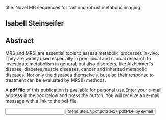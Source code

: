 title: Novel MR sequences for fast and robust metabolic imaging

## Isabell Steinseifer

## Abstract
MRS and MRSI are essential tools to assess metabolic processes in-vivo. They are widely used especially in preclinical and clinical research to investigate metabolism in general, but also disorders, like Alzheimer?s disease, diabetes,muscle diseases, cancer and inherited metabolic diseases. Not only the diseases themselves, but also their response to treatment can be evaluated by MRS(I) methods.

A <b>pdf file</b> of this publication is available for personal use.Enter your e-mail address in the box below and press the button. You will receive an e-mail message with a link to the pdf file.
<form action="sender.php">  <input type="text" name="email">  <input type="submit" value="Send Stei17.pdf:pdfStei17.pdf:PDF by e-mail"></form>
